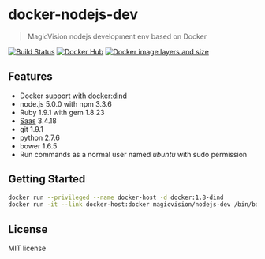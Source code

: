 # docker-nodejs-dev

> MagicVision nodejs development env based on Docker

[![Build Status](https://travis-ci.org/GetMagicVision/docker-nodejs-dev.svg)](https://travis-ci.org/GetMagicVision/docker-nodejs-dev)
[![Docker Hub](https://img.shields.io/badge/docker-ready-blue.svg)](https://registry.hub.docker.com/u/magicvision/nodejs-dev/)
[![Docker image layers and size](https://badge.imagelayers.io/magicvision/nodejs-dev:latest.svg)](https://imagelayers.io/?images=magicvision/nodejs-dev:latest 'Get your own badge on imagelayers.io')

## Features

- Docker support with [docker:dind][]
- node.js 5.0.0 with npm 3.3.6
- Ruby 1.9.1 with gem 1.8.23
- [Saas][] 3.4.18
- git 1.9.1
- python 2.7.6
- bower 1.6.5
- Run commands as a normal user named *ubuntu* with sudo permission

[docker:dind]: https://hub.docker.com/_/docker/#
[Saas]: https://github.com/sass/sass

## Getting Started

```bash
docker run --privileged --name docker-host -d docker:1.8-dind
docker run -it --link docker-host:docker magicvision/nodejs-dev /bin/bash
```

## License

MIT license
